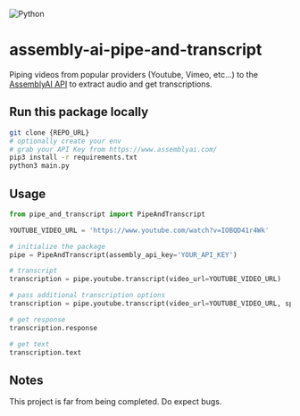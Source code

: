 ![Python](https://img.shields.io/badge/python-3.10-blue.svg)

# assembly-ai-pipe-and-transcript

Piping videos from popular providers (Youtube, Vimeo, etc...) to the [AssemblyAI API](https://www.assemblyai.com/docs) to extract audio and get transcriptions.

## Run this package locally

```bash
git clone {REPO_URL}
# optionally create your env 
# grab your API Key from https://www.assemblyai.com/
pip3 install -r requirements.txt
python3 main.py
```

## Usage

```python
from pipe_and_transcript import PipeAndTranscript

YOUTUBE_VIDEO_URL = 'https://www.youtube.com/watch?v=IOBQD41r4Wk'

# initialize the package
pipe = PipeAndTranscript(assembly_api_key='YOUR_API_KEY')

# transcript 
transcription = pipe.youtube.transcript(video_url=YOUTUBE_VIDEO_URL)

# pass additional transcription options
transcription = pipe.youtube.transcript(video_url=YOUTUBE_VIDEO_URL, speaker_labels=True)

# get response
transcription.response

# get text
transcription.text
```

## Notes
This project is far from being completed. Do expect bugs.